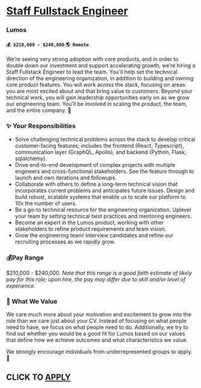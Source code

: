# [Staff Fullstack Engineer](https://www.remotewlb.com/apply/staff-fullstack-engineer-117328)  
### Lumos  
#### `💰 $210,000 - $240,000` `🌎 Remote`  

We’re seeing very strong adoption with core products, and in order to double down our investment and support accelerating growth, we’re hiring a Staff Fullstack Engineer to lead the team. You'll help set the technical direction of the engineering organization, in addition to building and owning core product features. You will work across the stack, focusing on areas you are most excited about and that bring value to customers. Beyond your technical work, you will gain leadership opportunities early on as we grow our engineering team. You'll be involved in scaling the product, the team, and the entire company. 🚀

### ✨ Your Responsibilities

  * Solve challenging technical problems across the stack to develop critical customer-facing features; includes the frontend (React, Typescript), communication layer (GraphQL, Apollo), and backend (Python, Flask, sqlalchemy).
  * Drive end-to-end development of complex projects with multiple engineers and cross-functional stakeholders. See the feature through to launch and own iterations and followups.
  * Collaborate with others to define a long-term technical vision that incorporates current problems and anticipates future issues. Design and build robust, scalable systems that enable us to scale our platform to 10x the number of users.
  * Be a go-to technical resource for the engineering organization. Uplevel your team by setting technical best practices and mentoring engineers.
  * Become an expert in the Lumos product, working with other stakeholders to refine product requirements and team vision.
  * Grow the engineering team! Interview candidates and refine our recruiting processes as we rapidly grow.

### **💰Pay Range**

$210,000 - $240,000. _Note that this range is a good faith estimate of likely pay for this role; upon hire, the pay may differ due to skill and/or level of experience._

### 🙌 What We Value

We care much more about your motivation and excitement to grow into the role than we care just about your CV. Instead of focusing on what people need to have, we focus on what people need to do. Additionally, we try to find out whether you would be a good fit for Lumos based on our values that define how we achieve outcomes and what characteristics we value.

We strongly encourage individuals from underrepresented groups to apply. 🤲

  
## CLICK TO [APPLY](https://www.remotewlb.com/apply/staff-fullstack-engineer-117328)

